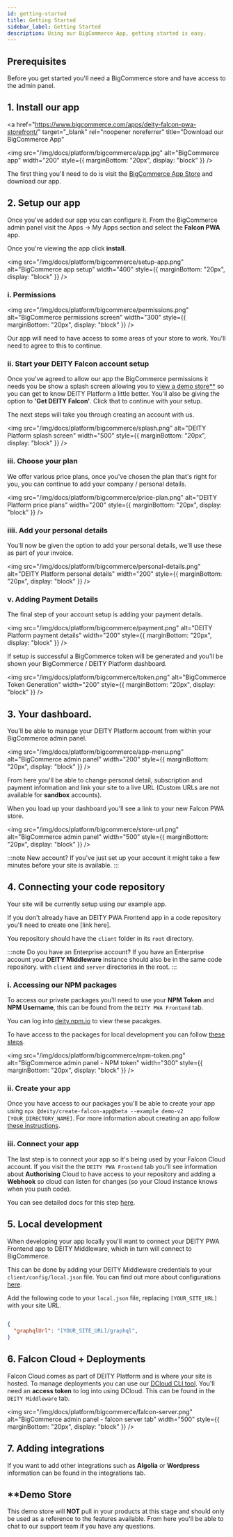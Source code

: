```yaml
---
id: getting-started
title: Getting Started
sidebar_label: Getting Started
description: Using our BigCommerce App, getting started is easy.
---
```


## Prerequisites
Before you get started you'll need a BigCommerce store and have access to the admin panel.


## 1. Install our app
<a
  href="https://www.bigcommerce.com/apps/deity-falcon-pwa-storefront/"
  target="_blank"
  rel="noopener noreferrer"
  title="Download our BigCommerce App"
>
  <img
    src="/img/docs/platform/bigcommerce/app.jpg"
    alt="BigCommerce app"
    width="200"
    style={{ marginBottom: "20px", display: "block" }}
  />
</a>

The first thing you'll need to do is visit the [BigCommerce App Store](https://www.bigcommerce.com/apps/deity-falcon-pwa-storefront/) and download our app.

## 2. Setup our app

Once you've added our app you can configure it.  From the BigCommerce admin panel visit the Apps -> My Apps section and select the **Falcon PWA** app.

Once you're viewing the app click **install**.

<img
  src="/img/docs/platform/bigcommerce/setup-app.png"
  alt="BigCommerce app setup"
  width="400"
  style={{ marginBottom: "20px", display: "block" }}
/>

### i. Permissions

<img
  src="/img/docs/platform/bigcommerce/permissions.png"
  alt="BigCommerce permissions screen"
  width="300"
  style={{ marginBottom: "20px", display: "block" }}
/>

Our app will need to have access to some areas of your store to work. You'll need to agree to this to continue.

### ii. Start your DEITY Falcon account setup

Once you've agreed to allow our app the BigCommerce permissions it needs you be show a splash screen allowing you to [view a demo store**](#demo) so you can get to know DEITY Platform a little better. You'll also be giving the option to **'Get DEITY Falcon'**.  Click that to continue with your setup.

The next steps will take you through creating an account with us.

<img
  src="/img/docs/platform/bigcommerce/splash.png"
  alt="DEITY Platform splash screen"
  width="500"
  style={{ marginBottom: "20px", display: "block" }}
/>

### iii. Choose your plan

We offer various price plans, once you've chosen the plan that's right for you, you can continue to add your company / personal details.

<img
  src="/img/docs/platform/bigcommerce/price-plan.png"
  alt="DEITY Platform price plans"
  width="200"
  style={{ marginBottom: "20px", display: "block" }}
/>

### iiii. Add your personal details

You'll now be given the option to add your personal details, we'll use these as part of your invoice.

<img
  src="/img/docs/platform/bigcommerce/personal-details.png"
  alt="DEITY Platform personal details"
  width="200"
  style={{ marginBottom: "20px", display: "block" }}
/>

### v. Adding Payment Details

The final step of your account setup is adding your payment details.

<img
  src="/img/docs/platform/bigcommerce/payment.png"
  alt="DEITY Platform payment details"
  width="200"
  style={{ marginBottom: "20px", display: "block" }}
/>

If setup is successful a BigCommerce token will be generated and you'll be shown your BigCommerce / DEITY Platform dashboard.

<img
  src="/img/docs/platform/bigcommerce/token.png"
  alt="BigCommerce Token Generation"
  width="200"
  style={{ marginBottom: "20px", display: "block" }}
/>

## 3. Your dashboard.

You'll be able to manage your DEITY Platform account from within your BigCommerce admin panel.

<img
  src="/img/docs/platform/bigcommerce/app-menu.png"
  alt="BigCommerce admin panel"
  width="200"
  style={{ marginBottom: "20px", display: "block" }}
/>

From here you'll be able to change personal detail, subscription and payment information and link your site to a live URL (Custom URLs are not available for **sandbox** accounts).

When you load up your dashboard you'll see a link to your new Falcon PWA store.

<img
  src="/img/docs/platform/bigcommerce/store-url.png"
  alt="BigCommerce admin panel"
  width="500"
  style={{ marginBottom: "20px", display: "block" }}
/>

:::note New account?
If you've just set up your account it might take a few minutes before your site is available.
:::

## 4. Connecting your code repository

Your site will be currently setup using our example app. 

If you don't already have an DEITY PWA Frontend app in a code repository you'll need to create one [link here].

You repository should have the `client` folder in its `root` directory.

:::note Do you have an Enterprise account?
If you have an Enterprise account your **DEITY Middleware** instance should also be in the same code repository. with `client` and `server` directories in the root.
:::

### i. Accessing our NPM packages

To access our private packages you'll need to use your **NPM Token** and **NPM Username**, this can be found from the `DEITY PWA Frontend` tab.

You can log into [deity.npm.io](https://npm.deity.io/) to view these pacakges.

To have access to the packages for local development you can follow [these steps](/docs/platform/getting-started/npm/).

<img
  src="/img/docs/platform/bigcommerce/npm-token.png"
  alt="BigCommerce admin panel - NPM token"
  width="300"
  style={{ marginBottom: "20px", display: "block" }}
/>

### ii. Create your app

Once you have access to our packages you'll be able to create your app using `npx @deity/create-falcon-app@beta --example demo-v2 [YOUR_DIRECTORY_NAME]`. For more information about creating an app follow [these instructions](/docs/platform/getting-started/create).

### iii. Connect your app

The last step is to connect your app so it's being used by your Falcon Cloud account. If you visit the the `DEITY PWA Frontend` tab you'll see information about **Authorising** Cloud to have access to your repository and adding a **Webhook** so cloud can listen for changes (so your Cloud instance knows when you push code).

You can see detailed docs for this step [here](/docs/platform/getting-started/repository).

## 5. Local development

When developing your app locally you'll want to connect your DEITY PWA Frontend app to DEITY Middleware, which in turn will connect to BigCommerce.

This can be done by adding your DEITY Middleware credentials to your `client/config/local.json` file. You can find out more about configurations [here](/docs/platform/configuration/overview).

Add the following code to your `local.json` file, replacing `[YOUR_SITE_URL]` with your site URL.

```json
  
{
  "graphqlUrl": "[YOUR_SITE_URL]/graphql",
}
```

## 6. Falcon Cloud + Deployments

Falcon Cloud comes as part of DEITY Platform and is where your site is hosted. To manage deployments you can use our [DCloud CLI tool](/docs/platform/cloud/installation).  You'll need an **access token** to log into using DCloud. This can be found in the `DEITY Middleware` tab.

<img
  src="/img/docs/platform/bigcommerce/falcon-server.png"
  alt="BigCommerce admin panel - falcon server tab"
  width="500"
  style={{ marginBottom: "20px", display: "block" }}
/>


## 7. Adding integrations

If you want to add other integrations such as **Algolia** or **Wordpress** information can be found in the integrations tab.


## **Demo Store

This demo store will **NOT** pull in your products at this stage and should only be used as a reference to the features available. From here you'll be able to chat to our support team if you have any questions.
